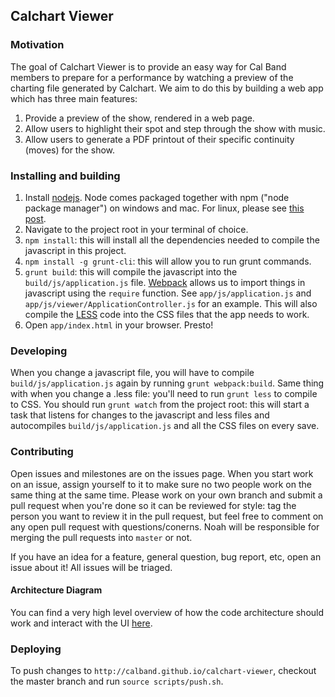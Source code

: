 ## Calchart Viewer

### Motivation
The goal of Calchart Viewer is to provide an easy way for Cal Band members to prepare for a performance by watching a preview of the charting file generated by Calchart. We aim to do this by building a web app which has three main features:

1. Provide a preview of the show, rendered in a web page.
1. Allow users to highlight their spot and step through the show with music.
1. Allow users to generate a PDF printout of their specific continuity (moves) for the show.

### Installing and building

1. Install [nodejs](http://nodejs.org/). Node comes packaged together with npm ("node package manager") on windows and mac. For linux, please see [this post](https://www.npmjs.org/doc/README.html).
2. Navigate to the project root in your terminal of choice.
3. `npm install`: this will install all the dependencies needed to compile the javascript in this project.
4. `npm install -g grunt-cli`: this will allow you to run grunt commands.
5. `grunt build`: this will compile the javascript into the `build/js/application.js` file. [Webpack](https://github.com/webpack/webpack) allows us to import things in javascript using the `require` function. See `app/js/application.js` and `app/js/viewer/ApplicationController.js` for an example. This will also compile the [LESS](http://lesscss.org/) code into the CSS files that the app needs to work.
6. Open `app/index.html` in your browser. Presto!

### Developing

When you change a javascript file, you will have to compile `build/js/application.js` again by running `grunt webpack:build`. Same thing with when you change a .less file: you'll need to run `grunt less` to compile to CSS. You should run `grunt watch` from the project root: this will start a task that listens for changes to the javascript and less files and autocompiles `build/js/application.js` and all the CSS files on every save.

### Contributing

Open issues and milestones are on the issues page. When you start work on an issue, assign yourself to it to make sure no two people work on the same thing at the same time. Please work on your own branch and submit a pull request when you're done so it can be reviewed for style: tag the person you want to review it in the pull request, but feel free to comment on any open pull request with questions/conerns. Noah will be responsible for merging the pull requests into `master` or not.

If you have an idea for a feature, general question, bug report, etc, open an issue about it! All issues will be triaged.

#### Architecture Diagram

You can find a very high level overview of how the code architecture should work and interact with the UI [here](http://imgur.com/yw7FbWL.png).

### Deploying

To push changes to `http://calband.github.io/calchart-viewer`, checkout the master branch and run `source scripts/push.sh`.
